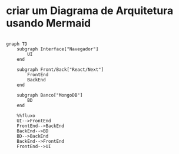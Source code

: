 # criar um Diagrama de Arquitetura usando Mermaid

```mermaid

graph TD
    subgraph Interface["Navegador"]
        UI
    end

    subgraph Front/Back["React/Next"]
        FrontEnd
        BackEnd
    end

    subgraph Banco["MongoDB"]
        BD
    end

    %%fluxo
    UI-->FrontEnd
    FrontEnd-->BackEnd
    BackEnd-->BD
    BD-->BackEnd
    BackEnd-->FrontEnd
    FrontEnd-->UI

```